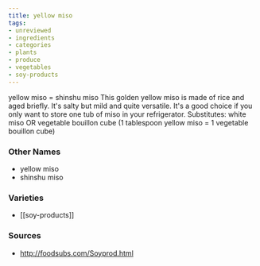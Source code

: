 ```yaml
---
title: yellow miso
tags:
- unreviewed
- ingredients
- categories
- plants
- produce
- vegetables
- soy-products
---
```

yellow miso = shinshu miso This golden yellow miso is made of rice and aged briefly. It's salty but mild and quite versatile. It's a good choice if you only want to store one tub of miso in your refrigerator. Substitutes: white miso OR vegetable bouillon cube (1 tablespoon yellow miso = 1 vegetable bouillon cube)

### Other Names

* yellow miso
* shinshu miso

### Varieties

* [[soy-products]]

### Sources
* http://foodsubs.com/Soyprod.html
